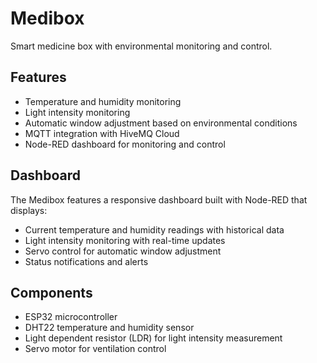 # Medibox

Smart medicine box with environmental monitoring and control.

## Features

- Temperature and humidity monitoring
- Light intensity monitoring
- Automatic window adjustment based on environmental conditions
- MQTT integration with HiveMQ Cloud
- Node-RED dashboard for monitoring and control

## Dashboard

The Medibox features a responsive dashboard built with Node-RED that displays:
- Current temperature and humidity readings with historical data
- Light intensity monitoring with real-time updates
- Servo control for automatic window adjustment
- Status notifications and alerts

## Components

- ESP32 microcontroller
- DHT22 temperature and humidity sensor
- Light dependent resistor (LDR) for light intensity measurement
- Servo motor for ventilation control
